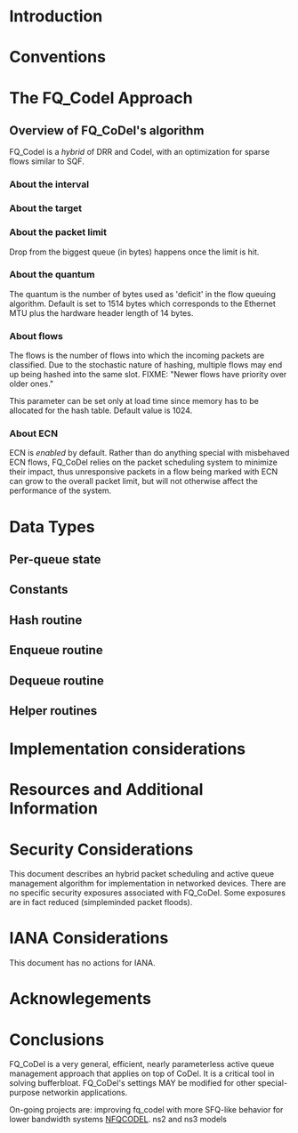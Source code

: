 # Introduction

<?rfc toc="yes"?>
<?rfc symrefs="yes"?>
<?rfc sortrefs="yes"?>
<?rfc subcompact="no"?>
<?rfc compact="yes"?>
<?rfc comments="yes"?>

# Conventions

# The FQ_Codel Approach

## Overview of FQ_CoDel's algorithm

FQ_Codel is a *hybrid* of DRR and Codel, with an optimization for sparse flows similar to SQF.

### About the interval

### About the target

### About the packet limit

Drop from the biggest queue (in bytes) happens once the limit is hit.

### About the quantum

The quantum is the number of bytes used as 'deficit' in the flow
queuing algorithm. Default is set to 1514 bytes which corresponds to
the Ethernet MTU plus the hardware header length of 14 bytes.

### About flows

The flows is the number of flows into which the incoming packets are
classified. Due to the stochastic nature of hashing, multiple flows
may end up being hashed into the same slot. FIXME: "Newer flows have priority
over older ones."

This parameter can be set only at load time since memory has to be
allocated for the hash table.  Default value is 1024.

### About ECN

ECN is *enabled* by default. Rather than do anything special with
misbehaved ECN flows, FQ_CoDel relies on the packet scheduling system
to minimize their impact, thus unresponsive packets in a flow being
marked with ECN can grow to the overall packet limit, but will not
otherwise affect the performance of the system.

# Data Types

## Per-queue state

## Constants

## Hash routine

## Enqueue routine

## Dequeue routine

## Helper routines

# Implementation considerations

# Resources and Additional Information

# Security Considerations
This document describes an hybrid packet scheduling and active queue management
algorithm for implementation in networked devices. There are no specific security
exposures associated with FQ_CoDel. Some exposures are in fact reduced (simpleminded
packet floods).

# IANA Considerations
This document has no actions for IANA.

# Acknowlegements

# Conclusions

FQ_CoDel is a very general, efficient, nearly parameterless active queue
management approach that applies on top of CoDel. It is a critical tool in solving bufferbloat. FQ_CoDel's settings MAY be modified for other special-purpose networkin applications.

On-going projects are: improving fq_codel with more SFQ-like behavior for lower
bandwidth systems [NFQCODEL](http://www.bufferbloat.net/projects/cerowrt/wiki/nfq_codel).
ns2 and ns3 models
